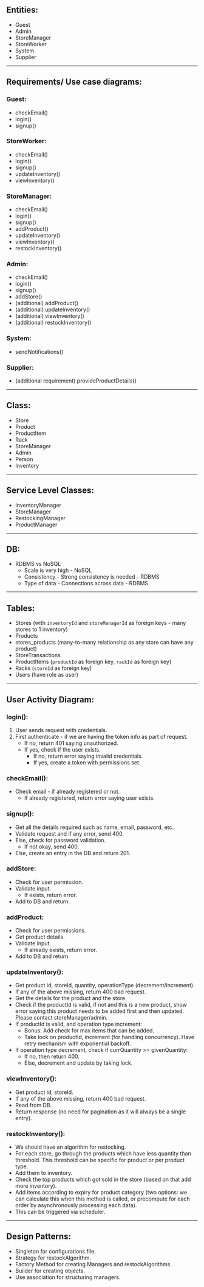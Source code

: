 ## Entities:

- Guest
- Admin
- StoreManager
- StoreWorker
- System
- Supplier

---

## Requirements/ Use case diagrams:

### Guest:

- checkEmail()
- login()
- signup()

### StoreWorker:

- checkEmail()
- login()
- signup()
- updateInventory()
- viewInventory()

### StoreManager:

- checkEmail()
- login()
- signup()
- addProduct()
- updateInventory()
- viewInventory()
- restockInventory()

### Admin:

- checkEmail()
- login()
- signup()
- addStore()
- (additional) addProduct()
- (additional) updateInventory()
- (additional) viewInventory()
- (additional) restockInventory()

### System:

- sendNotifications()

### Supplier:

- (additional requirement) provideProductDetails()

---

## Class:

- Store
- Product
- ProductItem
- Rack
- StoreManager
- Admin
- Person
- Inventory

---

## Service Level Classes:

- InventoryManager
- StoreManager
- RestockingManager
- ProductManager

---

## DB:

- RDBMS vs NoSQL
    - Scale is very high - NoSQL
    - Consistency - Strong consistency is needed - RDBMS
    - Type of data - Connections across data - RDBMS

---

## Tables:

- Stores (with `inventoryId` and `storeManagerId` as foreign keys - many stores to 1 inventory)
- Products
- stores_products (many-to-many relationship as any store can have any product)
- StoreTransactions
- ProductItems (`productId` as foreign key, `rackId` as foreign key)
- Racks (`storeId` as foreign key)
- Users (have role as user)

---

## User Activity Diagram:

### login():

1. User sends request with credentials.
2. First authenticate - if we are having the token info as part of request.
    - If no, return 401 saying unauthorized.
    - If yes, check if the user exists.
        - If no, return error saying invalid credentials.
        - If yes, create a token with permissions set.

### checkEmail():

- Check email - if already registered or not.
    - If already registered, return error saying user exists.

### signup():

- Get all the details required such as name, email, password, etc.
- Validate request and if any error, send 400.
- Else, check for password validation.
    - If not okay, send 400.
- Else, create an entry in the DB and return 201.

### addStore:

- Check for user permission.
- Validate input.
    - If exists, return error.
- Add to DB and return.

### addProduct:

- Check for user permissions.
- Get product details.
- Validate input.
    - If already exists, return error.
- Add to DB and return.

### updateInventory():

- Get product id, storeId, quantity, operationType (decrement/increment).
- If any of the above missing, return 400 bad request.
- Get the details for the product and the store.
- Check if the productId is valid, if not and this is a new product, show error saying this product needs to be added first and then updated. Please contact storeManager/admin.
- If productId is valid, and operation type increment:
    - Bonus: Add check for max items that can be added.
    - Take lock on productId, increment (for handling concurrency). Have retry mechanism with exponential backoff.
- If operation type decrement, check if currQuantity >= givenQuantity:
    - If no, then return 400.
    - Else, decrement and update by taking lock.

### viewInventory():

- Get product id, storeId.
- If any of the above missing, return 400 bad request.
- Read from DB.
- Return response (no need for pagination as it will always be a single entry).

### restockInventory():

- We should have an algorithm for restocking.
- For each store, go through the products which have less quantity than threshold. This threshold can be specific for product or per product type.
- Add them to inventory.
- Check the top products which got sold in the store (based on that add more inventory).
- Add items according to expiry for product category (two options: we can calculate this when this method is called, or precompute for each order by asynchronously processing each data).
- This can be triggered via scheduler.

---

## Design Patterns:

- Singleton for configurations file.
- Strategy for restockAlgorithm.
- Factory Method for creating Managers and restockAlgorithms.
- Builder for creating objects.
- Use association for structuring managers.

